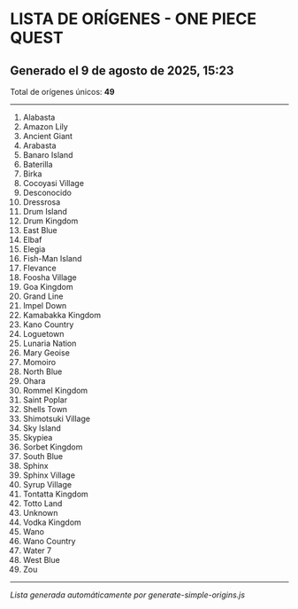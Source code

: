 # LISTA DE ORÍGENES - ONE PIECE QUEST
## Generado el 9 de agosto de 2025, 15:23

Total de orígenes únicos: **49**

---

  1. Alabasta
  2. Amazon Lily
  3. Ancient Giant
  4. Arabasta
  5. Banaro Island
  6. Baterilla
  7. Birka
  8. Cocoyasi Village
  9. Desconocido
 10. Dressrosa
 11. Drum Island
 12. Drum Kingdom
 13. East Blue
 14. Elbaf
 15. Elegia
 16. Fish-Man Island
 17. Flevance
 18. Foosha Village
 19. Goa Kingdom
 20. Grand Line
 21. Impel Down
 22. Kamabakka Kingdom
 23. Kano Country
 24. Loguetown
 25. Lunaria Nation
 26. Mary Geoise
 27. Momoiro
 28. North Blue
 29. Ohara
 30. Rommel Kingdom
 31. Saint Poplar
 32. Shells Town
 33. Shimotsuki Village
 34. Sky Island
 35. Skypiea
 36. Sorbet Kingdom
 37. South Blue
 38. Sphinx
 39. Sphinx Village
 40. Syrup Village
 41. Tontatta Kingdom
 42. Totto Land
 43. Unknown
 44. Vodka Kingdom
 45. Wano
 46. Wano Country
 47. Water 7
 48. West Blue
 49. Zou

---

*Lista generada automáticamente por generate-simple-origins.js*
